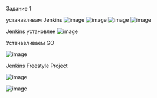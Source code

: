 Задание 1

устанавливам Jenkins
![image](https://github.com/beast86m/devops_hw/assets/47268167/86cdef39-7e6e-4f28-a7e3-1239ec4eb06b)
![image](https://github.com/beast86m/devops_hw/assets/47268167/943851ad-9dda-4dfa-ad45-9ed1b461c8a3)
![image](https://github.com/beast86m/devops_hw/assets/47268167/75360a5d-eade-4b71-820b-8b522ef4062b)
![image](https://github.com/beast86m/devops_hw/assets/47268167/7b7e604d-056d-4376-8e93-a0e8a4200e3a)

Jenkins установлен
![image](https://github.com/beast86m/devops_hw/assets/47268167/2b92b8fc-73b1-4e20-8e4d-15de3bb1bf99)

Устанавливаем  GO

![image](https://github.com/beast86m/devops_hw/assets/47268167/4b816aac-3fba-4975-96c1-a35d357df447)

Jenkins Freestyle Project

![image](https://github.com/beast86m/devops_hw/assets/47268167/5eae58da-133e-47da-8f92-013f1d2d27da)

![image](https://github.com/beast86m/devops_hw/assets/47268167/f6195d83-1c38-416c-bbac-9c5dbbbff238)
